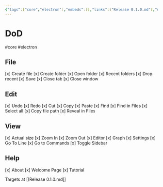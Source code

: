 ```yaml
---
{"tags":["core","electron"],"embeds":[],"links":["Release 0.1.0.md"],"uuid":"8c841f61-71ed-445b-ad43-9c4101114863","todos":{"done":["Create file","Create folder","Open folder","Recent folders","Drop recent","Save","Close tab","Close window","Undo","Redo","Cut","Copy","Paste","Find","Find in Files","Select all","Copy file path","Reveal in Files","Actual size","Zoom In","Zoom Out","Editor","Graph","Settings","Go To Line","Go to Commands","Toggle Sidebar","About","Welcome Page","Tutorial"],"pending":[]}}
---
```

# DoD

#core #electron

## File

[x] Create file
[x] Create folder
[x] Open folder
[x] Recent folders
[x] Drop recent
[x] Save
[x] Close tab
[x] Close window

## Edit

[x] Undo
[x] Redo
[x] Cut
[x] Copy
[x] Paste
[x] Find
[x] Find in Files
[x] Select all
[x] Copy file path
[x] Reveal in Files

## View

[x] Actual size
[x] Zoom In
[x] Zoom Out
[x] Editor
[x] Graph
[x] Settings
[x] Go To Line
[x] Go to Commands
[x] Toggle Sidebar

## Help

[x] About
[x] Welcome Page
[x] Tutorial

Targets at [[Release 0.1.0.md]]
